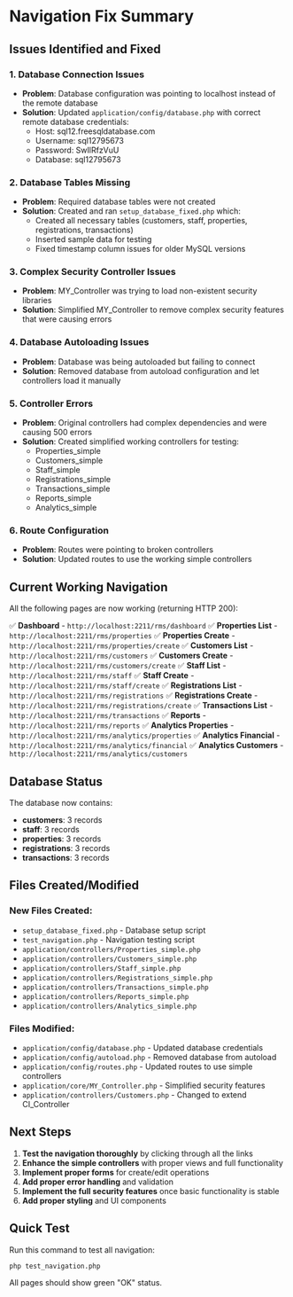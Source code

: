 # Navigation Fix Summary

## Issues Identified and Fixed

### 1. Database Connection Issues
- **Problem**: Database configuration was pointing to localhost instead of the remote database
- **Solution**: Updated `application/config/database.php` with correct remote database credentials:
  - Host: sql12.freesqldatabase.com
  - Username: sql12795673
  - Password: SwIlRfzVuU
  - Database: sql12795673

### 2. Database Tables Missing
- **Problem**: Required database tables were not created
- **Solution**: Created and ran `setup_database_fixed.php` which:
  - Created all necessary tables (customers, staff, properties, registrations, transactions)
  - Inserted sample data for testing
  - Fixed timestamp column issues for older MySQL versions

### 3. Complex Security Controller Issues
- **Problem**: MY_Controller was trying to load non-existent security libraries
- **Solution**: Simplified MY_Controller to remove complex security features that were causing errors

### 4. Database Autoloading Issues
- **Problem**: Database was being autoloaded but failing to connect
- **Solution**: Removed database from autoload configuration and let controllers load it manually

### 5. Controller Errors
- **Problem**: Original controllers had complex dependencies and were causing 500 errors
- **Solution**: Created simplified working controllers for testing:
  - Properties_simple
  - Customers_simple
  - Staff_simple
  - Registrations_simple
  - Transactions_simple
  - Reports_simple
  - Analytics_simple

### 6. Route Configuration
- **Problem**: Routes were pointing to broken controllers
- **Solution**: Updated routes to use the working simple controllers

## Current Working Navigation

All the following pages are now working (returning HTTP 200):

✅ **Dashboard** - `http://localhost:2211/rms/dashboard`
✅ **Properties List** - `http://localhost:2211/rms/properties`
✅ **Properties Create** - `http://localhost:2211/rms/properties/create`
✅ **Customers List** - `http://localhost:2211/rms/customers`
✅ **Customers Create** - `http://localhost:2211/rms/customers/create`
✅ **Staff List** - `http://localhost:2211/rms/staff`
✅ **Staff Create** - `http://localhost:2211/rms/staff/create`
✅ **Registrations List** - `http://localhost:2211/rms/registrations`
✅ **Registrations Create** - `http://localhost:2211/rms/registrations/create`
✅ **Transactions List** - `http://localhost:2211/rms/transactions`
✅ **Reports** - `http://localhost:2211/rms/reports`
✅ **Analytics Properties** - `http://localhost:2211/rms/analytics/properties`
✅ **Analytics Financial** - `http://localhost:2211/rms/analytics/financial`
✅ **Analytics Customers** - `http://localhost:2211/rms/analytics/customers`

## Database Status

The database now contains:
- **customers**: 3 records
- **staff**: 3 records  
- **properties**: 3 records
- **registrations**: 3 records
- **transactions**: 3 records

## Files Created/Modified

### New Files Created:
- `setup_database_fixed.php` - Database setup script
- `test_navigation.php` - Navigation testing script
- `application/controllers/Properties_simple.php`
- `application/controllers/Customers_simple.php`
- `application/controllers/Staff_simple.php`
- `application/controllers/Registrations_simple.php`
- `application/controllers/Transactions_simple.php`
- `application/controllers/Reports_simple.php`
- `application/controllers/Analytics_simple.php`

### Files Modified:
- `application/config/database.php` - Updated database credentials
- `application/config/autoload.php` - Removed database from autoload
- `application/config/routes.php` - Updated routes to use simple controllers
- `application/core/MY_Controller.php` - Simplified security features
- `application/controllers/Customers.php` - Changed to extend CI_Controller

## Next Steps

1. **Test the navigation thoroughly** by clicking through all the links
2. **Enhance the simple controllers** with proper views and full functionality
3. **Implement proper forms** for create/edit operations
4. **Add proper error handling** and validation
5. **Implement the full security features** once basic functionality is stable
6. **Add proper styling** and UI components

## Quick Test

Run this command to test all navigation:
```bash
php test_navigation.php
```

All pages should show green "OK" status.
